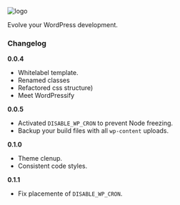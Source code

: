
![logo](https://i.imgur.com/5PbfMXi.png)

Evolve your WordPress development.

### Changelog

**0.0.4**
- Whitelabel template.
- Renamed classes
- Refactored css structure)
- Meet WordPressify

**0.0.5**
- Activated `DISABLE_WP_CRON` to prevent Node freezing.
- Backup your build files with all `wp-content` uploads.

**0.1.0**
- Theme clenup.
- Consistent code styles.

**0.1.1**
- Fix placemente of `DISABLE_WP_CRON`.